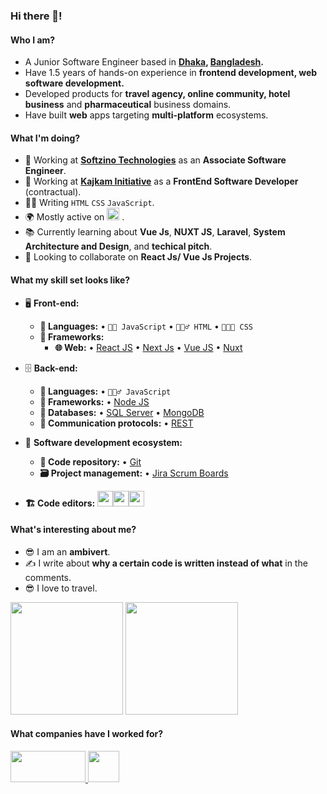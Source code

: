 
### Hi there 👋!

<!--
hasan75/hasan75 is a ✨ special ✨ repository because its `README.md` (this file) appears on your GitHub profile.

Here are some ideas to get you started:
-->
#### Who I am?
- A Junior Software Engineer based in **[Dhaka](https://en.wikipedia.org/wiki/Dhaka), [Bangladesh](https://en.wikipedia.org/wiki/Bangladesh).** 
- Have 1.5 years of hands-on experience in **frontend development, web software development.**
- Developed products for **travel agency, online community, hotel business** and **pharmaceutical** business domains.
- Have built  **web** apps targeting **multi-platform** ecosystems.

#### What I'm doing?
- 🏢 Working at **[Softzino Technologies](https://softzino.com/)** as an **Associate Software Engineer**.
- 🏢 Working at **[Kajkam Initiative](https://kajkaminitiative.com/)** as a **FrontEnd Software Developer** (contractual).
- 👨‍💻 Writing  `HTML` `CSS` `JavaScript`.
- 🌍 Mostly active on <a href="https://www.linkedin.com/in/hasan75"><img src="https://cdn-icons-png.flaticon.com/512/174/174857.png" height=20></a> <!--[LinkedIn](https://www.linkedin.com/in/hasan75)-->.
- 📚 Currently learning about **Vue Js**, **NUXT JS**, **Laravel**, **System Architecture and Design**, and **techical pitch**.
- 👯 Looking to collaborate on **React Js/ Vue Js Projects**.


#### What my skill set looks like?
- 🖥 **Front-end:** 
  - **📜 Languages:**  • `👨‍🔧 JavaScript` • `🧚🏻‍♂️ HTML` • `👨🏻‍🎨 CSS`
  - **🔬 Frameworks:**  
    - **🌐 Web:** • [React JS](https://reactjs.org/) • [Next Js](https://nextjs.org/) • [Vue JS](https://vuejs.org/) • [Nuxt]([https://vuejs.org/](https://nuxt.com/)) 
- 🗄️ **Back-end:**
  - **📜 Languages:** • `🧙🏻‍♂️ JavaScript`
  - **🔭 Frameworks:** • [Node JS](https://nodejs.org/en/)
  - **💾 Databases:** • [SQL Server](https://www.microsoft.com/en-us/sql-server/sql-server-2019) • [MongoDB](https://www.mongodb.com/) 
  - **🔌 Communication protocols:** • [REST](https://docs.microsoft.com/en-us/azure/architecture/best-practices/api-design) 
- 🎡 **Software development ecosystem:**
  - **📁 Code repository:** • [Git](https://git-scm.com/) 
  - **🗃 Project management:** • [Jira Scrum Boards](https://www.atlassian.com/software/jira/features/scrum-boards) 
  
- **🏗️ Code editors:**
<a href="https://code.visualstudio.com/"><img src="https://seeklogo.com/images/V/visual-studio-code-logo-449D71944F-seeklogo.com.png" height=25></a><a href="https://www.jetbrains.com/webstorm/"><img src="https://seeklogo.com/images/W/webstorm-logo-691E749F21-seeklogo.com.png" height=25></a><a href="https://www.jetbrains.com/webstorm/"><img src="https://github.com/hasan75/hasan75/assets/74503611/e9f7de16-88b3-48ef-a6a8-3a9df4b7e4f6" height=25></a>
  
#### What's interesting about me?  
  - 😎 I am an **ambivert**.
  - ✍️ I write about **why a certain code is written instead of what** in the comments.
  - 😎 I love to travel.

<!--Github Stats-->
<p float="left">
<img height="180em" src="https://github-readme-stats.vercel.app/api?username=hasan75" /> 
<img height="180em" src="https://github-readme-stats.vercel.app/api/top-langs/?username=hasan75"/>
</p>

#### What companies have I worked for?
<p left="center">
      <a href="https://softzino.com/">
    <img src="https://softzino.com/images/logo-wide.png" height=50 width=120>
    </a> 
  <a href="https://kajkaminitiative.com/">
    <img src="https://i.ibb.co/s3mJ0gh/276257068-135455132378530-8395034906494863391-n.jpg" height=50 >
    </a>
</p>


<!--
#### How to get in touch with me?
<p left="center">
<a href="https://twitter.com/HasanAhm7">
  <img src="https://img.shields.io/badge/twitter-%231DA1F2.svg?&style=for-the-badge&logo=twitter&logoColor=white" height=25>
</a> 
<a href="https://www.linkedin.com/in/hasan75">
  <img src="https://img.shields.io/badge/linkedin-%230077B5.svg?&style=for-the-badge&logo=linkedin&logoColor=white" height=25>
</a> 
<a href="https://www.facebook.com/mickad0/">
  <img src="https://img.shields.io/badge/Facebook-1877F2?style=for-the-badge&logo=facebook&logoColor=white" height=25>
</a>
<a href="mailto:hasanjab14@gmail.com">
  <img src="https://img.shields.io/badge/Gmail-D14836?style=for-the-badge&logo=gmail&logoColor=white" height=25>
</a>
</p>
-->
